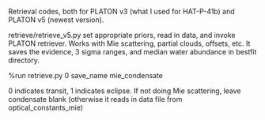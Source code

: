 Retrieval codes, both for PLATON v3 (what I used for HAT-P-41b) and PLATON v5 (newest version).

retrieve/retrieve_v5.py set appropriate priors, read in data, and invoke PLATON retriever. Works with Mie scattering, partial clouds, offsets, etc. It saves the evidence, 3 sigma ranges, and median water abundance in bestfit directory.

%run retrieve.py 0 save_name mie_condensate

0 indicates transit, 1 indicates eclipse. If not doing Mie scattering, leave condensate blank (otherwise it reads in data file from optical_constants_mie)



